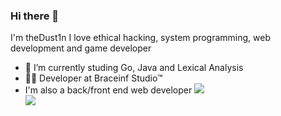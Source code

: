 ### Hi there 👋
I'm theDust1n
I love ethical hacking, system programming, web development and game developer
<!--
**theDust1n/theDust1n** is a ✨ _special_ ✨ repository because its `README.md` (this file) appears on your GitHub profile.-->

<!--    - 🔭 I’m currently working on     -->

- 🌱 I’m currently studing Go, Java and Lexical Analysis
- 👨‍💻 Developer at Braceinf Studio™<br />
- I'm also a back/front end web developer
![](https://upload.wikimedia.org/wikipedia/it/thumb/2/2e/Java_Logo.svg/322px-Java_Logo.svg.png) <br /> 
![](https://miro.medium.com/max/920/1*CdjOgfolLt_GNJYBzI-1QQ.jpeg) <br /> 

<!--  C++ logo  ![](https://upload.wikimedia.org/wikipedia/commons/thumb/1/18/ISO_C%2B%2B_Logo.svg/160px-ISO_C%2B%2B_Logo.svg.png)-->
